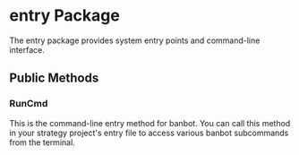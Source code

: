 # entry Package

The entry package provides system entry points and command-line interface.

## Public Methods

### RunCmd
This is the command-line entry method for banbot. You can call this method in your strategy project's entry file to access various banbot subcommands from the terminal. 